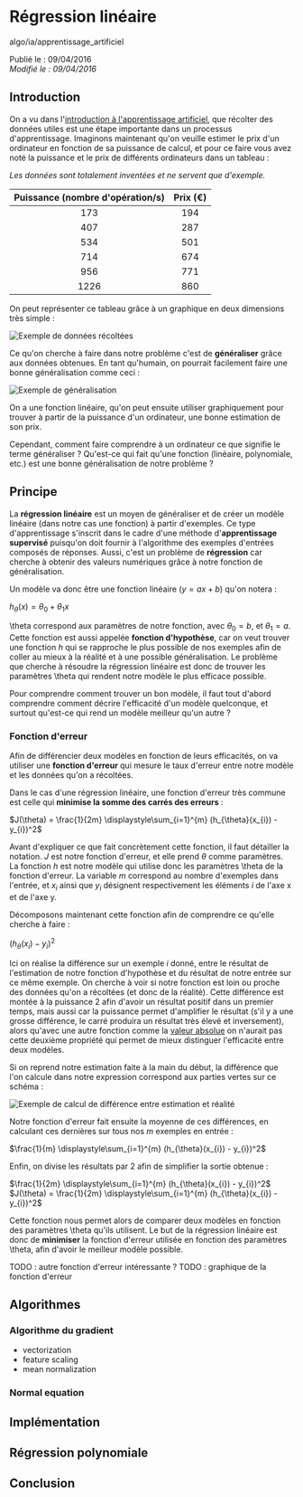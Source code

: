 Régression linéaire
===================
algo/ia/apprentissage_artificiel

Publié le : 09/04/2016  
*Modifié le : 09/04/2016*

## Introduction

On a vu dans l'[introduction à l'apprentissage artificiel](/algo/ia/apprentissage_artificiel/introduction.html), que récolter des données utiles est une étape importante dans un processus d'apprentissage. Imaginons maintenant qu'on veuille estimer le prix d'un ordinateur en fonction de sa puissance de calcul, et pour ce faire vous avez noté la puissance et le prix de différents ordinateurs dans un tableau :

*Les données sont totalement inventées et ne servent que d'exemple.*

| Puissance (nombre d'opération/s) | Prix (€) |
| :------------------------------: | :------: |
| 173                              | 194      |
| 407                              | 287      |
| 534                              | 501      |
| 714                              | 674      |
| 956                              | 771      |
| 1226                             | 860      |

On peut représenter ce tableau grâce à un graphique en deux dimensions très simple :

![Exemple de données récoltées](//static.napnac.ga/img/algo/ia/apprentissage_artificiel/regression_lineaire/exemple_donnees.png)

Ce qu'on cherche à faire dans notre problème c'est de **généraliser** grâce aux données obtenues. En tant qu'humain, on pourrait facilement faire une bonne généralisation comme ceci :

![Exemple de généralisation](//static.napnac.ga/img/algo/ia/apprentissage_artificiel/regression_lineaire/exemple_generalisation.png)

On a une fonction linéaire, qu'on peut ensuite utiliser graphiquement pour trouver à partir de la puissance d'un ordinateur, une bonne estimation de son prix.

Cependant, comment faire comprendre à un ordinateur ce que signifie le terme généraliser ? Qu'est-ce qui fait qu'une fonction (linéaire, polynomiale, etc.) est une bonne généralisation de notre problème ?

## Principe

La **régression linéaire** est un moyen de généraliser et de créer un modèle linéaire (dans notre cas une fonction) à partir d'exemples. Ce type d'apprentissage s'inscrit dans le cadre d'une méthode d'**apprentissage supervisé** puisqu'on doit fournir à l'algorithme des exemples d'entrées composés de réponses. Aussi, c'est un problème de **régression** car cherche à obtenir des valeurs numériques grâce à notre fonction de généralisation.

Un modèle va donc être une fonction linéaire ($y = ax + b$) qu'on notera :

$h_{\theta}(x) = \theta_{0} + \theta_{1}x$

\theta correspond aux paramètres de notre fonction, avec $\theta_{0} = b$, et $\theta_{1} = a$. Cette fonction est aussi appelée **fonction d'hypothèse**, car on veut trouver une fonction $h$ qui se rapproche le plus possible de nos exemples afin de coller au mieux à la réalité et à une possible généralisation. Le problème que cherche à résoudre la régression linéaire est donc de trouver les paramètres \theta qui rendent notre modèle le plus efficace possible.

Pour comprendre comment trouver un bon modèle, il faut tout d'abord comprendre comment décrire l'efficacité d'un modèle quelconque, et surtout qu'est-ce qui rend un modèle meilleur qu'un autre ?

### Fonction d'erreur

Afin de différencier deux modèles en fonction de leurs efficacités, on va utiliser une **fonction d'erreur** qui mesure le taux d'erreur entre notre modèle et les données qu'on a récoltées.

Dans le cas d'une régression linéaire, une fonction d'erreur très commune est celle qui **minimise la somme des carrés des erreurs** :

$J(\theta) = \frac{1}{2m} \displaystyle\sum_{i=1}^{m} (h_{\theta}(x_{i}) - y_{i})^2$

Avant d'expliquer ce que fait concrètement cette fonction, il faut détailler la notation. $J$ est notre fonction d'erreur, et elle prend $\theta$ comme paramètres. La fonction $h$ est notre modèle qui utilise donc les paramètres \theta de la fonction d'erreur. La variable $m$ correspond au nombre d'exemples dans l'entrée, et $x_{i}$ ainsi que $y_{i}$ désignent respectivement les éléments $i$ de l'axe x et de l'axe y.

Décomposons maintenant cette fonction afin de comprendre ce qu'elle cherche à faire :

$(h_{\theta}(x_{i}) - y_{i})^2$

Ici on réalise la différence sur un exemple $i$ donné, entre le résultat de l'estimation de notre fonction d'hypothèse et du résultat de notre entrée sur ce même exemple. On cherche à voir si notre fonction est loin ou proche des données qu'on a récoltées (et donc de la réalité). Cette différence est montée à la puissance 2 afin d'avoir un résultat positif dans un premier temps, mais aussi car la puissance permet d'amplifier le résultat (s'il y a une grosse différence, le carré produira un résultat très élevé et inversement), alors qu'avec une autre fonction comme la [valeur absolue](https://en.wikipedia.org/wiki/Absolute_value) on n'aurait pas cette deuxième propriété qui permet de mieux distinguer l'efficacité entre deux modèles.

Si on reprend notre estimation faite à la main du début, la différence que l'on calcule dans notre expression correspond aux parties vertes sur ce schéma :

![Exemple de calcul de différence entre estimation et réalité](//static.napnac.ga/img/algo/ia/apprentissage_artificiel/regression_lineaire/exemple_calcul_erreur.png)

Notre fonction d'erreur fait ensuite la moyenne de ces différences, en calculant ces dernières sur tous nos $m$ exemples en entrée :

$\frac{1}{m} \displaystyle\sum_{i=1}^{m} (h_{\theta}(x_{i}) - y_{i})^2$

Enfin, on divise les résultats par 2 afin de simplifier la sortie obtenue :

$\frac{1}{2m} \displaystyle\sum_{i=1}^{m} (h_{\theta}(x_{i}) - y_{i})^2$  
$J(\theta) = \frac{1}{2m} \displaystyle\sum_{i=1}^{m} (h_{\theta}(x_{i}) - y_{i})^2$

Cette fonction nous permet alors de comparer deux modèles en fonction des paramètres \theta qu'ils utilisent. Le but de la régression linéaire est donc de **minimiser** la fonction d'erreur utilisée en fonction des paramètres \theta, afin d'avoir le meilleur modèle possible.

TODO : autre fonction d'erreur intéressante ?
TODO : graphique de la fonction d'erreur

## Algorithmes

### Algorithme du gradient

- vectorization
- feature scaling
- mean normalization

### Normal equation

## Implémentation

## Régression polynomiale

## Conclusion
